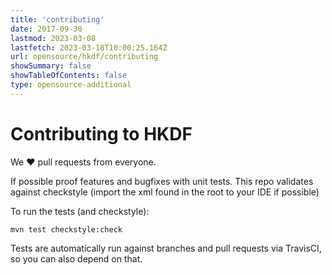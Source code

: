 ```yaml
---
title: 'contributing'
date: 2017-09-30
lastmod: 2023-03-08
lastfetch: 2023-03-18T10:00:25.164Z
url: opensource/hkdf/contributing
showSummary: false
showTableOfContents: false
type: opensource-additional
---
```

# Contributing to HKDF

We ❤ pull requests from everyone.

If possible proof features and bugfixes with unit tests.
This repo validates against checkstyle (import the xml found in the root to your IDE if possible)

To run the tests (and checkstyle):

```shell
mvn test checkstyle:check
```

Tests are automatically run against branches and pull requests
via TravisCI, so you can also depend on that.